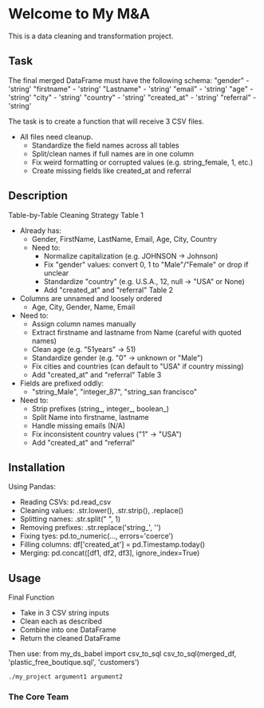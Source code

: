 

# Welcome to My M&A
This is a data cleaning and transformation project.

## Task
The final merged DataFrame must have the following schema:
"gender" - 'string'
"firstname" - 'string'
"Lastname" - 'string'
"email" - 'string'
"age" - 'string'
"city" - 'string'
"country" - 'string'
"created_at" - 'string'
"referral" - 'string'

The task is to create a function that will receive 3 CSV files.
- All files need cleanup.
  - Standardize the field names across all tables
  - Split/clean names if full names are in one column
  - Fix weird formatting or corrupted values (e.g. string_female, 1, etc.)
  - Create missing fields like created_at and referral


## Description
Table-by-Table Cleaning Strategy
Table 1
- Already has:
  - Gender, FirstName, LastName, Email, Age, City, Country
  - Need to:
    - Normalize capitalization (e.g. JOHNSON -> Johnson)
    - Fix "gender" values: convert 0, 1 to "Male"/"Female" or drop if unclear
    - Standardize "country" (e.g. U.S.A., 12, null -> "USA" or None)
    - Add "created_at" and "referral"
Table 2
- Columns are unnamed and loosely ordered
  - Age, City, Gender, Name, Email
- Need to:
  - Assign column names manually
  - Extract firstname and lastname from Name (careful with quoted names)
  - Clean age (e.g. "51years" -> 51)
  - Standardize gender (e.g. "0" -> unknown or "Male")
  - Fix cities and countries (can default to "USA" if country missing)
  - Add "created_at" and "referral"
Table 3
- Fields are prefixed oddly:
  - "string_Male", "integer_87", "string_san francisco"
- Need to:
  - Strip prefixes (string_, integer_, boolean_)
  - Split Name into firstname, lastname
  - Handle missing emails (N/A)
  - Fix inconsistent country values ("1" -> "USA")
  - Add "created_at" and "referral"

## Installation
Using Pandas:
- Reading CSVs: pd.read_csv
- Cleaning values: .str.lower(), .str.strip(), .replace()
- Splitting names: .str.split(" ", 1)
- Removing prefixes: .str.replace('string_', '')
- Fixing tyes: pd.to_numeric(..., errors='coerce')
- Filling columns: df['created_at'] = pd.Timestamp.today()
- Merging: pd.concat([df1, df2, df3], ignore_index=True)

## Usage
Final Function
- Take in 3 CSV string inputs
- Clean each as described
- Combine into one DataFrame
- Return the cleaned DataFrame

Then use:
from my_ds_babel import csv_to_sql
csv_to_sql(merged_df, 'plastic_free_boutique.sql', 'customers')
```
./my_project argument1 argument2
```

### The Core Team